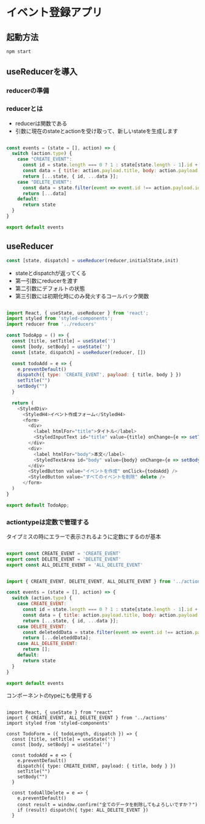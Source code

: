 # イベント登録アプリ

## 起動方法
```
npm start
```

## useReducerを導入

### reducerの準備

### reducerとは
- reducerは関数である
- 引数に現在のstateとactionを受け取って、新しいstateを生成します

```javascript:src/reducers/index.js

const events = (state = [], action) => {
  switch (action.type) {
    case "CREATE_EVENT":
      const id = state.length === 0 ? 1 : state[state.length - 1].id + 1
      const data = { title: action.payload.title, body: action.payload.body }
      return [...state, { id, ...data }];
    case "DELETE_EVENT":
      const data = state.filter(event => event.id !== action.payload.id)
      return [...data]
    default:
      return state
  }
}

export default events

```

## useReducer
```javascript
const [state, dispatch] = useReducer(reducer,initialState,init)
```
- stateとdispatchが返ってくる
- 第一引数にreducerを渡す
- 第二引数にデフォルトの状態
- 第三引数には初期化時にのみ発火するコールバック関数

```javascript:src/components/TodoApp.js

import React, { useState, useReducer } from 'react';
import styled from 'styled-components';
import reducer from '../reducers'

const TodoApp = () => {
  const [title, setTitle] = useState('')
  const [body, setBody] = useState('')
  const [state, dispatch] = useReducer(reducer, [])

  const todoAdd = e => {
    e.preventDefault()
    dispatch({ type: 'CREATE_EVENT', payload: { title, body } })
    setTitle("")
    setBody("")
  }

  return (
    <StyledDiv>
      <StyledH4>イベント作成フォーム</StyledH4>
      <form>
        <div>
          <label htmlFor="title">タイトル</label>
          <StyledInputText id="title" value={title} onChange={e => setTitle(e.target.value)} />
        </div>
        <div>
          <label htmlFor="body">本文</label>
          <StyledTextArea id="body" value={body} onChange={e => setBody(e.target.value)} />
        </div>
        <StyledButton value="イベントを作成" onClick={todoAdd} />
        <StyledButton value="すべてのイベントを削除" delete />
      </form>
  )
}

export default TodoApp;

```

### actiontypeは定数で管理する
タイプミスの時にエラーで表示されるように定数にするのが基本

```javascript:src/actions/index.js

export const CREATE_EVENT = 'CREATE_EVENT'
export const DELETE_EVENT = 'DELETE_EVENT'
export const ALL_DELETE_EVENT = 'ALL_DELETE_EVENT'

```

```javascript:src/reducers/index.js

import { CREATE_EVENT, DELETE_EVENT, ALL_DELETE_EVENT } from '../actions'

const events = (state = [], action) => {
  switch (action.type) {
    case CREATE_EVENT:
      const id = state.length === 0 ? 1 : state[state.length - 1].id + 1
      const data = { title: action.payload.title, body: action.payload.body }
      return [...state, { id, ...data }];
    case DELETE_EVENT:
      const deleteddData = state.filter(event => event.id !== action.payload.id)
      return [...deleteddData];
    case ALL_DELETE_EVENT:
      return [];
    default:
      return state
  }
}

export default events

```

コンポーネントのtypeにも使用する

```javascript:src/components/TodoForm

import React, { useState } from "react"
import { CREATE_EVENT, ALL_DELETE_EVENT } from '../actions'
import styled from 'styled-components'

const TodoForm = ({ todoLength, dispatch }) => {
  const [title, setTitle] = useState('')
  const [body, setBody] = useState('')

  const todoAdd = e => {
    e.preventDefault()
    dispatch({ type: CREATE_EVENT, payload: { title, body } })
    setTitle("")
    setBody("")
  }

  const todoAllDelete = e => {
    e.preventDefault()
    const result = window.confirm("全てのデータを削除してもよろしいですか？")
    if (result) dispatch({ type: ALL_DELETE_EVENT })
  }
```
